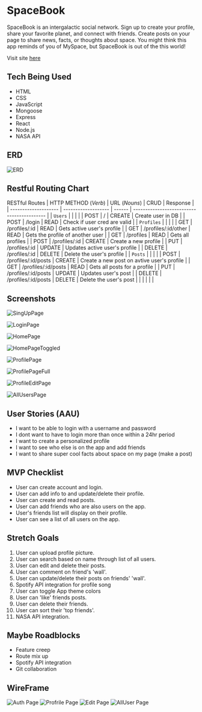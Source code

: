 # SpaceBook

SpaceBook is an intergalactic social network. Sign up to create your profile, share your favorite planet, and connect with friends. Create posts on your page to share news, facts, or thoughts about space. You might think this app reminds of you of MySpace, but SpaceBook is out of the this world!

Visit site [here](https://space-book-5ba0b58adc3c.herokuapp.com/)

## Tech Being Used

- HTML
- CSS
- JavaScript
- Mongoose
- Express
- React
- Node.js
- NASA API

## ERD

![ERD](wireframes/PNGS/ERDFinal.png)

## Restful Routing Chart

RESTful Routes
| HTTP METHOD (_Verb_) | URL (_Nouns_)       | CRUD   | Response                                   |
| -------------------- | ------------------- | ------ | ------------------------------------------ |
| `Users`              |                     |        |                                            |
| POST                 | /                   | CREATE | Create user in DB                          |
| POST                 | /login              | READ   | Check if user cred are valid               |
| `Profiles`           |                     |        |                                            |
| GET                  | /profiles/:id       | READ   | Gets active user's profile                 |
| GET                  | /profiles/:id/other | READ   | Gets the profile of another user           |
| GET                  | /profiles           | READ   | Gets all profiles                          |
| POST                 | /profiles/:id       | CREATE | Create a new profile                       |
| PUT                  | /profiles/:id       | UPDATE | Updates active user's profile              |
| DELETE               | /profiles/:id       | DELETE | Delete the user's profile                  |
| `Posts`              |                     |        |                                            |
| POST                 | /profiles/:id/posts | CREATE | Create a new post on avtive user's profile |
| GET                  | /profiles/:id/posts | READ   | Gets all posts for a profile               |
| PUT                  | /profiles/:id/posts | UPDATE | Updates user's post                        |
| DELETE               | /profiles/:id/posts | DELETE | Delete the user's post                     |
|                      |                     |        |                                            |

## Screenshots
![SingUpPage](wireframes/PNGS/SignUpPage.png)

![LoginPage](wireframes/PNGS/LoginPage.png)

![HomePage](wireframes/PNGS/HomePage.png)

![HomePageToggled](wireframes/PNGS/HomePageToggled.png)

![ProfilePage](wireframes/PNGS/ProfilePage.png)

![ProfilePageFull](wireframes/PNGS/ProfilePageFull.png)

![ProfileEditPage](wireframes/PNGS/ProfileEditPage.png)

![AllUsersPage](wireframes/PNGS/AllUsersPage.png)



## User Stories (AAU)

- I want to be able to login with a username and password
- I dont want to have to login more than once within a 24hr period
- I want to create a personalized profile
- I want to see who else is on the app and add friends
- I want to share super cool facts about space on my page (make a post)

## MVP Checklist

- User can create account and login.
- User can add info to and update/delete their profile.
- User can create and read posts.
- User can add friends who are also users on the app.
- User's friends list will display on their profile.
- User can see a list of all users on the app.

## Stretch Goals

1. User can upload profile picture.
2. User can search based on name through list of all users.
3. User can edit and delete their posts.
4. User can comment on friend's 'wall'.
5. User can update/delete their posts on friends' 'wall'.
6. Spotify API integration for profile song
7. User can toggle App theme colors
8. User can 'like' friends posts.
9. User can delete their friends.
10. User can sort their 'top friends'.
11. NASA API integration.

## Maybe Roadblocks

- Feature creep
- Route mix up
- Spotify API integration
- Git collaboration

## WireFrame

![Auth Page](wireframes/PNGS/$_signup_login.png)
![Profrile Page](wireframes/PNGS/profilepage.png)
![Edit Page](wireframes/PNGS/editPage.png)
![AllUser Page](wireframes/PNGS/allUsers.png)
